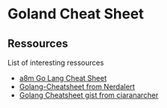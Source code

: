 # Goland Cheat Sheet

## Ressources

List of interesting ressources

- [a8m Go Lang Cheat Sheet](https://github.com/a8m/go-lang-cheat-sheet)
- [Golang-Cheatsheet from Nerdalert](https://gist.github.com/nerdalert/9422fe6fba9d89dfe6b6)
- [Golang Cheatsheet gist from ciaranarcher](https://gist.github.com/ciaranarcher/9067231)